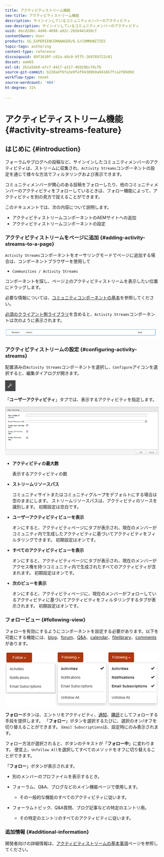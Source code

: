 ```yaml
---
title: アクティビティストリーム機能
seo-title: アクティビティストリーム機能
description: サインインしているコミュニティメンバーのアクティビティ
seo-description: サインインしているコミュニティメンバーのアクティビティ
uuid: decd2d6c-4d4b-4698-a92c-2b5b441458cf
contentOwner: User
products: SG_EXPERIENCEMANAGER/6.5/COMMUNITIES
topic-tags: authoring
content-type: reference
discoiquuid: 89f3630f-c01a-4dc0-9ff5-169785f22c01
docset: aem65
exl-id: 2b2a5de0-e7c7-4417-a217-4b929bc7dcfb
source-git-commit: b220adf6fa3e9faf94389b9a9416b7fca2f89d9d
workflow-type: tm+mt
source-wordcount: '464'
ht-degree: 31%

---
```


# アクティビティストリーム機能 {#activity-streams-feature}

## はじめに {#introduction}

フォーラムやブログへの投稿など、サインインしたコミュニティメンバーのアクティビティは、ストリームに収集され、`Activity Streams`コンポーネントの設定を通じて様々な方法でフィルタリングおよび表示できます。

コミュニティメンバーが関心のある投稿をフォローしたり、他のコミュニティメンバーのアクティビティをフォローしているときは、フォロー機能によって、アクティビティを別の見方で捉えることができます。

このドキュメントでは、次の内容について説明します。

* アクティビティストリームコンポーネントのAEMサイトへの追加
* アクティビティストリームコンポーネントの設定

### アクティビティストリームをページに追加 {#adding-activity-streams-to-a-page}

`Activity Streams`コンポーネントをオーサリングモードでページに追加する場合は、コンポーネントブラウザーを使用して

* `Communities / Activity Streams`

コンポーネントを探し、ページ上のアクティビティストリームを表示したい位置にドラッグします。

必要な情報については、[コミュニティコンポーネントの基本](/help/communities/basics.md)を参照してください。

[必須のクライアント側ライブラリ](/help/communities/essentials-activities.md#essentials-for-client-side)を含めると、`Activity Streams`コンポーネントは次のように表示されます。

![activity-streams](assets/activity-component.png)

### アクティビティストリームの設定 {#configuring-activity-streams}

配置済みの`Activity Streams`コンポーネントを選択し、`Configure`アイコンを選択すると、編集ダイアログが開きます。

![設定](assets/configure-new.png)

「**ユーザーアクティビティ**」タブでは、表示するアクティビティを指定します。

![user-activities](assets/user-activities.png)

* **アクティビティの最大数**

   表示するアクティビティの数

* **ストリームリソースパス**

   コミュニティサイトまたはコミュニティグループをデフォルトにする場合は空のままにします。 ストリームリソースパスは、アクティビティのソースを識別します。 初期設定は空白です。

* **ユーザーアクティビティビューを表示**

   オンにすると、アクティビティページにタブが表示され、現在のメンバーがコミュニティ内で生成したアクティビティに基づいてアクティビティをフィルタリングできます。 初期設定はオンです。

* **すべてのアクティビティビューを表示**

   オンにすると、アクティビティページにタブが表示され、現在のメンバーがアクセス権を持つコミュニティ内で生成されたすべてのアクティビティが含まれます。 初期設定はオンです。

* **次のビューを表示**

   オンにすると、アクティビティページに、現在のメンバーがフォローしているアクティビティに基づいてアクティビティをフィルタリングするタブが表示されます。 初期設定はオンです。

### フォロービュー {#following-view}

フォローを有効にするようにコンポーネントを設定する必要があります。以下を可能にする機能には、[blog](/help/communities/blog-feature.md)、[forum](/help/communities/forum.md)、[Q&amp;A](/help/communities/working-with-qna.md)、[calendar](/help/communities/calendar.md)、[filelibrary](/help/communities/file-library.md)、[comments](/help/communities/comments.md)があります。

![フォロービュー](assets/following-activities.png)

**フォロー**&#x200B;ボタンは、エントリをアクティビティ、[通知](/help/communities/notifications.md)、[購読](/help/communities/subscriptions.md)としてフォローする手段を提供します。 「**フォロー**」ボタンを選択するたびに、選択のオン/オフを切り替えることができます。 `Email Subscriptions`は、設定時にのみ表示されます。

フォロー方法が選択されると、ボタンのテキストが「**フォロー中**」に変わります。 便宜上、`Unfollow All`を選択してすべてのメソッドをオフに切り替えることができます。

「**フォロー**」ボタンが表示されます。

* 別のメンバーのプロファイルを表示するとき。
* フォーラム、Q&amp;A、ブログなどのメイン機能ページで使用します。

   * その一般的な機能のすべてのアクティビティに従います。

* フォーラムトピック、Q&amp;A質問、ブログ記事などの特定のエントリ用。

   * その特定のエントリのすべてのアクティビティに従います。

### 追加情報 {#additional-information}

開発者向けの詳細情報は、[アクティビティストリームの基本事項](/help/communities/essentials-activities.md)ページを参照してください。
